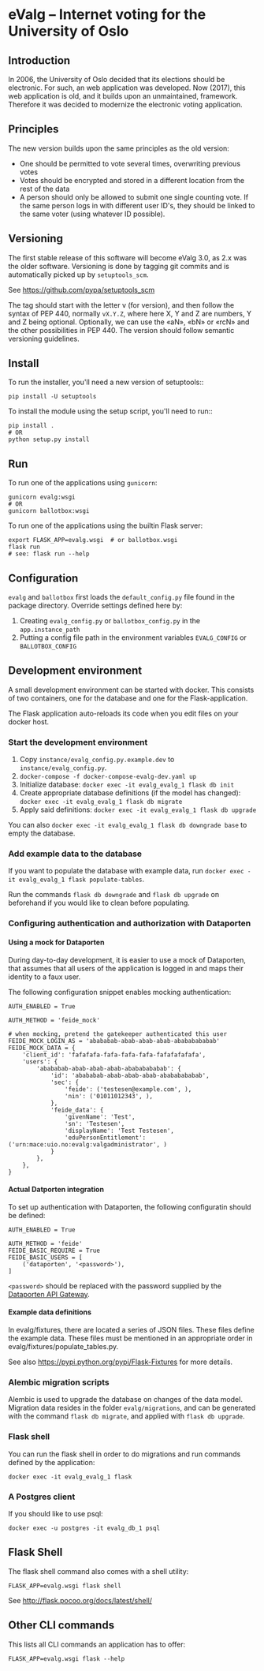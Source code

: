 # eValg – Internet voting for the University of Oslo

## Introduction

In 2006, the University of Oslo decided that its elections should be
electronic. For such, an web application was developed. Now (2017),
this web application is old, and it builds upon an unmaintained,
framework. Therefore it was decided to modernize the electronic voting
application.

## Principles

The new version builds upon the same principles as the old version:

* One should be permitted to vote several times, overwriting previous
  votes
* Votes should be encrypted and stored in a different location from
  the rest of the data
* A person should only be allowed to submit one single counting vote.
  If the same person logs in with different user ID's, they should
  be linked to the same voter (using whatever ID possible).

## Versioning

The first stable release of this software will become eValg 3.0, as 2.x
was the older software. Versioning is done by tagging git commits and is
automatically picked up by `setuptools_scm`.

See https://github.com/pypa/setuptools_scm

The tag should start with the letter v (for version), and then follow the
syntax of PEP 440, normally `vX.Y.Z`, where here X, Y and Z are numbers,
Y and Z being optional. Optionally, we can use the «aN», «bN» or «rcN» and the
other possibilities in PEP 440. The version should follow semantic versioning
guidelines.

## Install
To run the installer, you'll need a new version of setuptools::

```
pip install -U setuptools
```

To install the module using the setup script, you'll need to run::

```
pip install .
# OR
python setup.py install
```

## Run

To run one of the applications using `gunicorn`:

```
gunicorn evalg:wsgi
# OR
gunicorn ballotbox:wsgi
```

To run one of the applications using the builtin Flask server:

```
export FLASK_APP=evalg.wsgi  # or ballotbox.wsgi
flask run
# see: flask run --help
```

## Configuration

`evalg` and `ballotbox` first loads the `default_config.py` file found in the
package directory. Override settings defined here by:

1. Creating `evalg_config.py` or `ballotbox_config.py` in the
   `app.instance_path`
2. Putting a config file path in the environment variables `EVALG_CONFIG` or
   `BALLOTBOX_CONFIG`

## Development environment
A small development environment can be started with docker. This consists of
two containers, one for the database and one for the Flask-application.

The Flask application auto-reloads its code when you edit files on your docker host.

### Start the development environment
1. Copy `instance/evalg_config.py.example.dev` to `instance/evalg_config.py`.
2. `docker-compose -f docker-compose-evalg-dev.yaml up`
3. Initialize database: `docker exec -it evalg_evalg_1 flask db init`
3. Create appropriate database definitions (if the model has changed): `docker exec -it evalg_evalg_1 flask db migrate`
4. Apply said definitions: `docker exec -it evalg_evalg_1 flask db upgrade`

You can also `docker exec -it evalg_evalg_1 flask db downgrade base` to empty the database.

### Add example data to the database
If you want to populate the database with example data, run `docker exec -it
evalg_evalg_1 flask populate-tables`.

Run the commands `flask db downgrade` and `flask db upgrade` on beforehand if
you would like to clean before populating.

### Configuring authentication and authorization with Dataporten

#### Using a mock for Dataporten

During day-to-day development, it is easier to use a mock of Dataporten,
that assumes that all users of the application is logged in and maps
their identity to a faux user.

The following configuration snippet enables mocking authentication:

```
AUTH_ENABLED = True

AUTH_METHOD = 'feide_mock'

# when mocking, pretend the gatekeeper authenticated this user
FEIDE_MOCK_LOGIN_AS = 'abababab-abab-abab-abab-abababababab'
FEIDE_MOCK_DATA = {
    'client_id': 'fafafafa-fafa-fafa-fafa-fafafafafafa',
    'users': {
        'abababab-abab-abab-abab-abababababab': {
            'id': 'abababab-abab-abab-abab-abababababab',
            'sec': {
                'feide': ('testesen@example.com', ),
                'nin': ('01011012343', ),
            },
            'feide_data': {
                'givenName': 'Test',
                'sn': 'Testesen',
                'displayName': 'Test Testesen',
                'eduPersonEntitlement': ('urn:mace:uio.no:evalg:valgadministrator', )
            }
        },
    },
}
```

#### Actual Datporten integration

To set up authentication with Dataporten, the following configuratin should be defined:

```
AUTH_ENABLED = True

AUTH_METHOD = 'feide'
FEIDE_BASIC_REQUIRE = True
FEIDE_BASIC_USERS = [
    ('dataporten', '<password>'),
]
```

`<password>` should be replaced with the password supplied by the [Dataporten API Gateway](https://docs.feide.no/).

#### Example data definitions
In evalg/fixtures, there are located a series of JSON files. These files define
the example data. These files must be mentioned in an appropriate order in
evalg/fixtures/populate_tables.py.

See also https://pypi.python.org/pypi/Flask-Fixtures for more details.

### Alembic migration scripts
Alembic is used to upgrade the database on changes of the data model. Migration
data resides in the folder `evalg/migrations`, and can be generated with the
command `flask db migrate`, and applied with `flask db upgrade`.

### Flask shell
You can run the flask shell in order to do migrations and run commands defined
by the application:
```
docker exec -it evalg_evalg_1 flask
```

### A Postgres client
If you should like to use psql:
```
docker exec -u postgres -it evalg_db_1 psql
```

## Flask Shell

The flask shell command also comes with a shell utility:

```
FLASK_APP=evalg.wsgi flask shell
```

See http://flask.pocoo.org/docs/latest/shell/

## Other CLI commands

This lists all CLI commands an application has to offer:

```
FLASK_APP=evalg.wsgi flask --help
```

